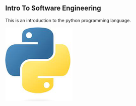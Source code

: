 ## Intro To Software Engineering

This is an introduction to the python programming language.

![Alt text](image.png)
